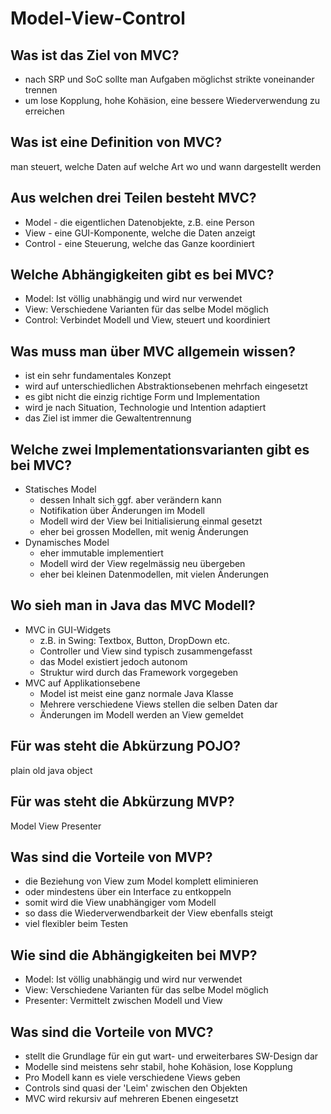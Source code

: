 # Model-View-Control

## Was ist das Ziel von MVC?
* nach SRP und SoC sollte man Aufgaben möglichst strikte voneinander trennen
* um lose Kopplung, hohe Kohäsion, eine bessere Wiederverwendung zu erreichen

## Was ist eine Definition von MVC?
man steuert, welche Daten auf welche Art wo und wann dargestellt werden

## Aus welchen drei Teilen besteht MVC?
* Model - die eigentlichen Datenobjekte, z.B. eine Person
* View - eine GUI-Komponente, welche die Daten anzeigt
* Control - eine Steuerung, welche das Ganze koordiniert

## Welche Abhängigkeiten gibt es bei MVC?
* Model: Ist völlig unabhängig und wird nur verwendet
* View: Verschiedene Varianten für das selbe Model möglich
* Control: Verbindet Modell und View, steuert und koordiniert

## Was muss man über MVC allgemein wissen?
* ist ein sehr fundamentales Konzept
* wird auf unterschiedlichen Abstraktionsebenen mehrfach eingesetzt
* es gibt nicht die einzig richtige Form und Implementation
* wird je nach Situation, Technologie und Intention adaptiert
* das Ziel ist immer die Gewaltentrennung

## Welche zwei Implementationsvarianten gibt es bei MVC?
* Statisches Model 
    * dessen Inhalt sich ggf. aber verändern kann
    * Notifikation über Änderungen im Modell
    * Modell wird der View bei Initialisierung einmal gesetzt
    * eher bei grossen Modellen, mit wenig Änderungen
* Dynamisches Model 
    * eher immutable implementiert
    * Modell wird der View regelmässig neu übergeben
    * eher bei kleinen Datenmodellen, mit vielen Änderungen

## Wo sieh man in Java das MVC Modell?
* MVC in GUI-Widgets 
    * z.B. in Swing: Textbox, Button, DropDown etc.
    * Controller und View sind typisch zusammengefasst
    * das Model existiert jedoch autonom
    * Struktur wird durch das Framework vorgegeben
* MVC auf Applikationsebene
    * Model ist meist eine ganz normale Java Klasse
    * Mehrere verschiedene Views stellen die selben Daten dar
    * Änderungen im Modell werden an View gemeldet

## Für was steht die Abkürzung POJO?
plain old java object

## Für was steht die Abkürzung MVP?
Model View Presenter

## Was sind die Vorteile von MVP?
* die Beziehung von View zum Model komplett eliminieren
* oder mindestens über ein Interface zu entkoppeln
* somit wird die View unabhängiger vom Modell
* so dass die Wiederverwendbarkeit der View ebenfalls steigt
* viel flexibler beim Testen

## Wie sind die Abhängigkeiten bei MVP?
* Model: Ist völlig unabhängig und wird nur verwendet
* View: Verschiedene Varianten für das selbe Model möglich
* Presenter: Vermittelt zwischen Modell und View

## Was sind die Vorteile von MVC?
* stellt die Grundlage für ein gut wart- und erweiterbares SW-Design dar
* Modelle sind meistens sehr stabil, hohe Kohäsion, lose Kopplung
* Pro Modell kann es viele verschiedene Views geben
* Controls sind quasi der 'Leim' zwischen den Objekten
* MVC wird rekursiv auf mehreren Ebenen eingesetzt

